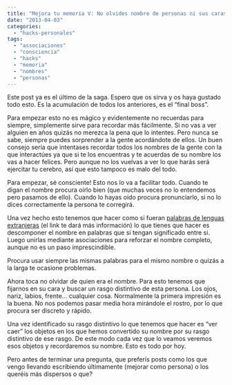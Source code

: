 ```yaml
---
title: "Mejora tu memoria V: No olvides nombre de personas ni sus caras"
date: "2013-04-03"
categories: 
  - "hacks-personales"
tags: 
  - "associaciones"
  - "consciencia"
  - "hacks"
  - "memoria"
  - "nombres"
  - "personas"
---
```


Este post ya es el último de la saga. Espero que os sirva y os haya gustado todo esto. Es la acumulación de todos los anteriores, es el “final boss”.

Para empezar esto no es mágico y evidentemente no recuerdas para siempre, simplemente sirve para recordar más fácilmente. Si no vas a ver alguien en años quizás no merezca la pena que lo intentes. Pero nunca se sabe, siempre puedes sorprender a la gente acordándote de ellos. Un buen consejo sería que intentases recordar todos los nombres de la gente con la que interactúes ya que si te los encuentras y te acuerdas de su nombre los vas a hacer felices. Pero aunque no los vuelvas a ver lo que harás será ejercitar tu cerebro, así que esto tampoco es malo del todo.

Para empezar, sé consciente! Esto nos lo va a facilitar todo. Cuando te digan el nombre procura oírlo bien (que muchas veces no lo entendemos pero pasamos de ello). Cuando lo hayas oído procura pronunciarlo, si no lo dices correctamente la persona te corregirá.

Una vez hecho esto tenemos que hacer como si fueran [palabras de lenguas extranjeras](http://rocreguant.com/mejora-tu-memoria-iii-aprende-vocabulario-de-una-lengua-extranjera/459/) (el link te dará más información) lo que tienes que hacer es descomponer el nombre en palabras que si tengan significado entre si. Luego unirlas mediante asociaciones para reforzar el nombre completo, aunque no es un paso imprescindible.

Procura usar siempre las mismas palabras para el mismo nombre o quizás a la larga te ocasione problemas.

Ahora toca no olvidar de quien era el nombre. Para esto tenemos que fijarnos en su cara y buscar un rasgo distintivo de esta persona. Los ojos, nariz, labios, frente... cualquier cosa. Normalmente la primera impresión es la buena. No nos podemos pasar media hora mirándole el rostro, por lo que procura ser discreto y rápido.

Una vez identificado su rasgo distintivo lo que tenemos que hacer es “ver caer” los objetos en los que hemos convertido su nombre por su rasgo distintivo de ese rasgo. De este modo cada vez que lo veamos veremos esos objetos y recordaremos su nombre. Esto es todo por hoy.

Pero antes de terminar una pregunta, que preferís posts como los que vengo llevando escribiendo últimamente (mejorar como persona) o los queréis más dispersos o que?
